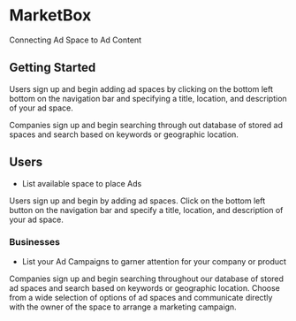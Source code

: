# MarketBox
Connecting Ad Space to Ad Content

## Getting Started

Users sign up and begin adding ad spaces by clicking on the bottom left bottom on the navigation bar and specifying a title, location, and description of your ad space.

Companies sign up and begin searching through out database of stored ad spaces and search based on keywords or geographic location.

## Users

- List available space to place Ads

Users sign up and begin by adding ad spaces. Click on the bottom left button on the navigation bar and specify a title, location, and description of your ad space.

### Businesses 
- List your Ad Campaigns to garner attention for your company or product

Companies sign up and begin searching throughout our database of stored ad spaces and search based on keywords or geographic location. Choose from a wide selection of options of ad spaces and communicate directly with the owner of the space to arrange a marketing campaign. 
